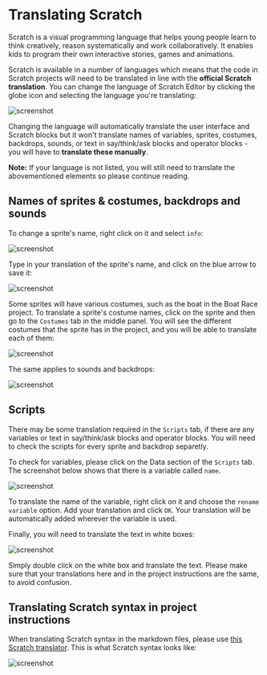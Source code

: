 # Translating Scratch

Scratch is a visual programming language that helps young people learn to think creatively, reason systematically and work collaboratively. It enables kids to program their own interactive stories, games and animations. 

Scratch is available in a number of languages which means that the code in Scratch projects will need to be translated in line with the **official Scratch translation**. You can change the language of Scratch Editor by clicking the globe icon and selecting the language you're translating:

![screenshot](images/language.png)

Changing the language will automatically translate the user interface and Scratch blocks but it won't translate names of variables, sprites, costumes, backdrops, sounds, or text in say/think/ask blocks and operator blocks - you will have to **translate these manually**.

**Note:**
If your language is not listed, you will still need to translate the abovementioned elements so please continue reading. 

## Names of sprites & costumes, backdrops and sounds

To change a sprite's name, right click on it and select `info`:

![screenshot](images/sprite-name.png)

Type in your translation of the sprite's name, and click on the blue arrow to save it:

![screenshot](images/sprite-name-save.png)

Some sprites will have various costumes, such as the boat in the Boat Race project. To translate a sprite's costume names, click on the sprite and then go to the `Costumes` tab in the middle panel. You will see the different costumes that the sprite has in the project, and you will be able to translate each of them:

![screenshot](images/costume-name.png)

The same applies to sounds and backdrops:

![screenshot](images/backdrops-sounds.png)

## Scripts

There may be some translation required in the `Scripts` tab, if there are any variables or text in say/think/ask blocks and operator blocks. You will need to check the scripts for every sprite and backdrop separetly.

To check for variables, please click on the Data section of the `Scripts` tab. The screenshot below shows that there is a variable called `name`. 

![screenshot](images/variable.png)

To translate the name of the variable, right click on it and choose the `rename variable` option. Add your translation and click `OK`. Your translation will be automatically added wherever the variable is used. 

Finally, you will need to translate the text in white boxes:

![screenshot](images/text.png)

Simply double click on the white box and translate the text. Please make sure that your translations here and in the project instructions are the same, to avoid confusion.

## Translating Scratch syntax in project instructions

When translating Scratch syntax in the markdown files, please use [this Scratch translator](http://scratchblocks.github.io/translator/). This is what Scratch syntax looks like:

![screenshot](images/scratch-syntax.png)
